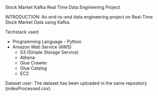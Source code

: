 Stock Market Kafka Real Time Data Engineering Project


INTRODUCTION: 
An end-to-end data engineering project on Real-Time Stock Market Data using Kafka.

Techstack used:
* Programming Language - Python
* Amazon Web Service (AWS)
  * S3 (Simple Storage Service)
  * Athena
  * Glue Crawler
  * Glue Catalog
  * EC2

Dataset user:
The dataset has been uploaded in the same repository (indexProcessed.csv).
